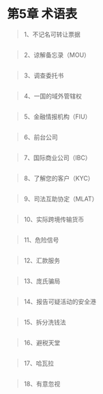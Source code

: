 # 第5章 术语表

> 1、不记名可转让票据
``` bash

```

> 2、谅解备忘录（MOU）
``` bash

```

> 3、调查委托书
``` bash

```

> 4、一国的域外管辖权
``` bash

```

> 5、金融情报机构（FIU）
``` bash

```

> 6、前台公司
``` bash

```

> 7、国际商业公司（IBC）
``` bash

```

> 8、了解您的客户（KYC）
``` bash

```

> 9、司法互助协定（MLAT）
``` bash

```

> 10、实际跨境传输货币
``` bash

```

> 11、危险信号
``` bash

```

> 12、汇款服务
``` bash

```

> 13、庞氏骗局
``` bash

```

> 14、报告可疑活动的安全港
``` bash

```

> 15、拆分洗钱法
``` bash

```

> 16、避税天堂
``` bash

```

> 17、哈瓦拉
``` bash

```

> 18、有意忽视
``` bash

```
